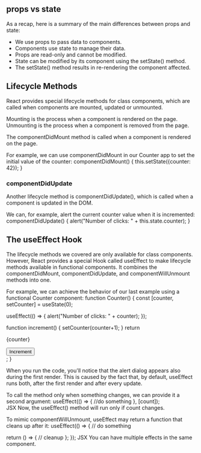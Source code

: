 ## props vs state

As a recap, here is a summary of the main differences between props and state:

- We use props to pass data to components.
- Components use state to manage their data.
- Props are read-only and cannot be modified.
- State can be modified by its component using the setState() method.
- The setState() method results in re-rendering the component affected.

## Lifecycle Methods

React provides special lifecycle methods for class components, which are called when components are mounted, updated or unmounted.

Mounting is the process when a component is rendered on the page.
Unmounting is the process when a component is removed from the page.

The componentDidMount method is called when a component is rendered on the page.

For example, we can use componentDidMount in our Counter app to set the initial value of the counter:
componentDidMount() {
this.setState({counter: 42});
}

### componentDidUpdate

Another lifecycle method is componentDidUpdate(), which is called when a component is updated in the DOM.

We can, for example, alert the current counter value when it is incremented:
componentDidUpdate() {
alert("Number of clicks: " + this.state.counter);
}

## The useEffect Hook

The lifecycle methods we covered are only available for class components.
However, React provides a special Hook called useEffect to make lifecycle methods available in functional components. It combines the componentDidMount, componentDidUpdate, and componentWillUnmount methods into one.

For example, we can achieve the behavior of our last example using a functional Counter component:
function Counter() {
const [counter, setCounter] = useState(0);

useEffect(() => {
alert("Number of clicks: " + counter);
});

function increment() {
setCounter(counter+1);
}
return <div>

  <p>{counter}</p>
  <button onClick={increment}>Increment</button>
  </div>;
}

When you run the code, you'll notice that the alert dialog appears also during the first render. This is caused by the fact that, by default, useEffect runs both, after the first render and after every update.

To call the method only when something changes, we can provide it a second argument:
useEffect(() => {
//do something
}, [count]);  
JSX
Now, the useEffect() method will run only if count changes.

To mimic componentWillUnmount, useEffect may return a function that cleans up after it:
useEffect(() => {
// do something

return () => {
// cleanup
};
});
JSX
You can have multiple effects in the same component.
